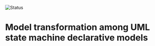 ![Status](https://github.com/sfhelmet/Converter/actions/workflows/python-package.yml/badge.svg)
# Model transformation among UML state machine declarative models


